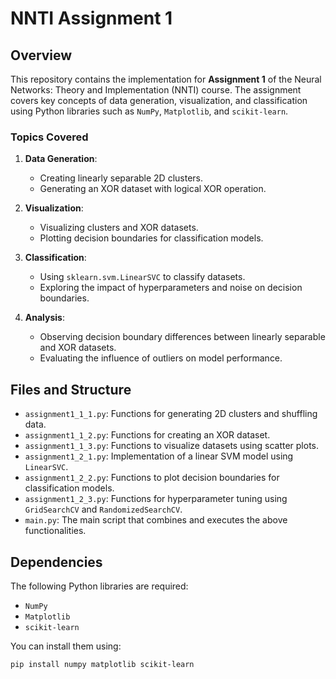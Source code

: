 # NNTI Assignment 1

## Overview
This repository contains the implementation for **Assignment 1** of the Neural Networks: Theory and Implementation  (NNTI) course. The assignment covers key concepts of data generation, visualization, and classification using Python libraries such as `NumPy`, `Matplotlib`, and `scikit-learn`.

### Topics Covered
1. **Data Generation**:
   - Creating linearly separable 2D clusters.
   - Generating an XOR dataset with logical XOR operation.

2. **Visualization**:
   - Visualizing clusters and XOR datasets.
   - Plotting decision boundaries for classification models.

3. **Classification**:
   - Using `sklearn.svm.LinearSVC` to classify datasets.
   - Exploring the impact of hyperparameters and noise on decision boundaries.

4. **Analysis**:
   - Observing decision boundary differences between linearly separable and XOR datasets.
   - Evaluating the influence of outliers on model performance.

## Files and Structure
- `assignment1_1_1.py`: Functions for generating 2D clusters and shuffling data.
- `assignment1_1_2.py`: Functions for creating an XOR dataset.
- `assignment1_1_3.py`: Functions to visualize datasets using scatter plots.
- `assignment1_2_1.py`: Implementation of a linear SVM model using `LinearSVC`.
- `assignment1_2_2.py`: Functions to plot decision boundaries for classification models.
- `assignment1_2_3.py`: Functions for hyperparameter tuning using `GridSearchCV` and `RandomizedSearchCV`.
- `main.py`: The main script that combines and executes the above functionalities.

## Dependencies
The following Python libraries are required:
- `NumPy`
- `Matplotlib`
- `scikit-learn`

You can install them using:
```bash
pip install numpy matplotlib scikit-learn
